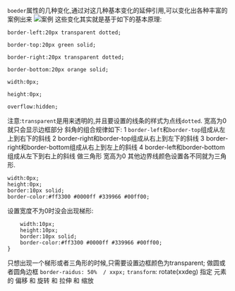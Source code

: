 `boeder`属性的几种变化,通过对这几种基本变化的延伸引用,可以变化出各种丰富的案例出来
![案例](https://images.cnblogs.com/cnblogs_com/binyong/bordr1.gif)
这些变化其实就是基于如下的基本原理:
```
border-left:20px transparent dotted;

border-top:20px green solid;

border-right:20px transparent dotted;

border-bottom:20px orange solid;

width:0px;

height:0px;

overflow:hidden;
```
注意:`transparent`是用来透明的,并且要设置的线条的样式为点线`dotted`.
宽高为0 就只会显示边框部分
斜角的组合规律如下:
1 `border-left`和`border-top`组成从左上到右下的斜线
2 border-right和border-top组成从右上到左下的斜线
3 border-right和border-bottom组成从右上到左上的斜线
4 border-left和border-bottom组成从左下到右上的斜线
做三角形
宽高为0 其他边界线颜色设置各不同就为三角形.
```
width:0px;
height:0px;
border:10px solid;
border-color:#ff3300 #0000ff #339966 #00ff00;
```
设置宽度不为0时没会出现梯形:
```{
    width:10px; 
    height:10px; 
    border:10px solid; 
    border-color:#ff3300 #0000ff #339966 #00ff00;
}
```
只想出现一个梯形或者三角形的时候,只需要设置边框颜色为transparent;
做圆或者圆角边框
`border-raidus: 50%  / xxpx;`
`transform`: rotate(xxdeg)  指定 元素的 偏移  和 旋转  和 拉伸  和  缩放 